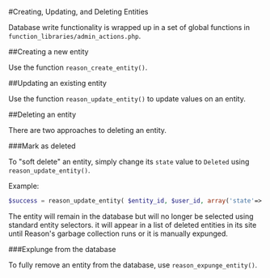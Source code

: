 #Creating, Updating, and Deleting Entities

Database write functionality is wrapped up in a set of global functions in `function_libraries/admin_actions.php`.

##Creating a new entity

Use the function `reason_create_entity()`.

##Updating an existing entity

Use the function `reason_update_entity()` to update values on an entity.

##Deleting an entity

There are two approaches to deleting an entity.

###Mark as deleted

To "soft delete" an entity, simply change its `state` value to `Deleted` using `reason_update_entity()`.

Example:

```php
$success = reason_update_entity( $entity_id, $user_id, array('state'=>'Deleted'));
```

The entity will remain in the database but will no longer be selected using standard entity selectors. it will appear in a list of deleted entities in its site until Reason's garbage collection runs or it is manually expunged.

###Explunge from the database

To fully remove an entity from the database, use `reason_expunge_entity()`.
